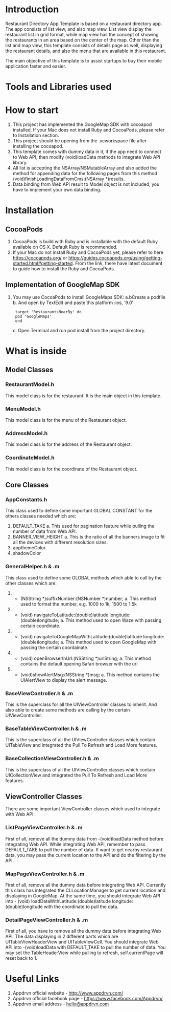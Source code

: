# Introduction
Restaurant Directory App Template is based on a restaurant directory app. The app consists of list view, and also map view. List view display the restaurant list in grid format, while map view has the concept of showing the restaurants in an area based on the center of the map. Other than the list and map view, this template consists of details page as well, displaying the restaurant details, and also the menu that are available in this restaurant.

The main objective of this template is to assist startups to buy their mobile application faster and easier. 

# Tools and Libraries used

# How to start
1. This project has implemented the GoogleMap SDK with cocoapod installed. If your Mac does not install Ruby and CocoaPods, please refer to Installation section. 
2. This project should be opening from the .xcworkspace file after installing the cocoapod.
3. This template comes with dummy data in it, if the app need to connect to Web API, then modify (void)loadData methods to integrate Web API library.
4. All list is accepting the NSArray/NSMutableArray and also added the method for appending data for the following pages from this method (void)finishLoadingDataFromCms:(NSArray *)results.
5. Data binding from Web API result to Model object is not included, you have to implement your own data binding.

# Installation
## CocoaPods
1. CocoaPods is build with Ruby and is installable with the default Ruby available on OS X. Default Ruby is recommended.
2. If your Mac do not install Ruby and CocoaPods yet, please refer to here https://cocoapods.org/ or https://guides.cocoapods.org/using/getting-started.html#getting-started. From the link, there have latest document to guide how to install the Ruby and CocoaPods.

## Implementation of GoogleMap SDK
1. You may use CocoaPods to install GoogleMaps SDK:
    a.bCreate a podfile
    b. And open by TextEdit and paste this
        platform :ios, ‘9.0’

        target 'RestaurantsNearBy' do
        pod 'GoogleMaps'
        end
    c. Open Terminal and run pod install from the project directory.

# What is inside
## Model Classes
### RestaurantModel.h
This model class is for the restaurant. It is the main object in this template.

### MenuModel.h
This model class is for the menu of the Restaurant object.

### AddressModel.h
This model class is for the address of the Restaurant object.

### CoordinateModel.h 
This model class is for the coordinate of the Restaurant object.

## Core Classes
### AppConstants.h
This class used to define some important GLOBAL CONSTANT for the others classes needed which are:
1. DEFAULT_TAKE
    a. This used for pagination feature while pulling the number of data from Web API.
2. BANNER_VIEW_HEIGHT
  a. This is the ratio of all the banners image to fit all the devices with different resolution sizes.
3. appthemeColor
4. shadowColor

### GeneralHelper.h & .m
This class used to define some GLOBAL methods which able to call by the other classes which are:
1. + (NSString *)suffixNumber:(NSNumber *)number;
    a. This method used to format the number, e.g. 1000 to 1k, 1500 to 1.5k
2. + (void) navigateToLatitude:(double)latitude longitude:(double)longitude;
    a. This method used to open Waze with passing certain coordinate.
3. + (void) navigateToGoogleMapWithLatitude:(double)latitude longitude:(double)longitude;
    a. This method used to open GoogleMap with passing the certain coordainate.
4. + (void) openBrowserInUrl:(NSString *)urlString;
    a. This method contains the default opening Safari browser with the url
5. + (void)showAlertMsg:(NSString *)msg;
    a. This method contains the UIAlertView to display the alert message.

### BaseViewController.h & .m
This is the superclass for all the UIViewController classes to inherit. And also able to create some methods are calling by the certain UIViewController.

### BaseTableViewController.h & .m
This is the superclass of all the UIViewController classes which contain UITableView and integrated the Pull To Refresh and Load More features.

### BaseCollectionViewController.h & .m
This is the superclass of all the UIViewController classes which contain UICollectionView and integrated the Pull To Refresh and Load More features.

## ViewController Classes
There are some important ViewController classes which used to integrate with Web API:
### ListPageViewController.h & .m
First of all, remove all the dummy data from -(void)loadData method before integrating Web API. While integrating Web API, remember to pass DEFAULT_TAKE to pull the number of data. If want to get nearby restaurant data, you may pass the current location to the API and do the filtering by the API.

### MapPageViewController.h & .m
First of all, remove all the dummy data before integrating Web API. Currently this class has integrated the CLLocationManager to get current location and displaying in GoogleMap. 
At the same time, you should integrate Web API into - (void) loadDataWithLatitude:(double)latitude longitude:(double)longitude with the coordinate to pull the data.

### DetailPageViewController.h & .m
First of all, you have to remove all the dummy data before integrating Web API. The data displaying in 2 different parts which are UITableViewHeaderView and UITableViewCell. You should integrate Web API into -(void)loadData with DEFAULT_TAKE to pull the number of data. You may set the TableHeaderView while pulling to refresh,  self.currentPage will reset back to 1. 

# Useful Links
1. Appdrvn official website - http://www.appdrvn.com/ 
2. Appdrvn official facebook page - https://www.facebook.com/Appdrvn/ 
3. Appdrvn email address - hello@appdrvn.com 


